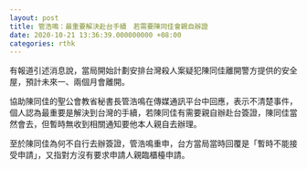```yaml
---
layout: post
title: 管浩鳴：最重要解決赴台手續　若需要陳同佳會親自辦證
date: 2020-10-21 13:36:39.000000000 +08:00
categories: rthk
---
```


有報道引述消息說，當局開始計劃安排台灣殺人案疑犯陳同佳離開警方提供的安全屋，預計未來一、兩個月會離開。

協助陳同佳的聖公會教省秘書長管浩鳴在傳媒通訊平台中回應，表示不清楚事件，個人認為最重要是解決到台灣的手續，若陳同佳有需要親自辦赴台簽證，陳同佳當然會去，但暫時無收到相關通知要他本人親自去辦理。

至於陳同佳為何不自行去辦簽證，管浩鳴重申，台方當局當時回覆是「暫時不能接受申請」，又指對方沒有要求申請人親臨櫃檯申請。

